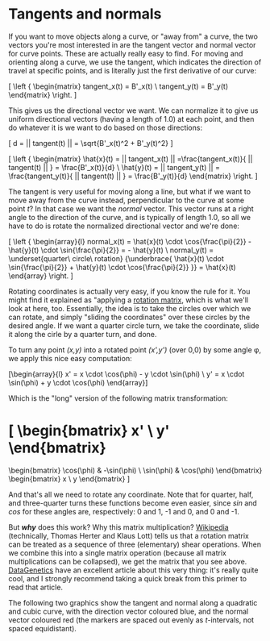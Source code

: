 # Tangents and normals

If you want to move objects along a curve, or "away from" a curve, the two vectors you're most interested in are the tangent vector and normal vector for curve points. These are actually really easy to find. For moving and orienting along a curve, we use the tangent, which indicates the direction of travel at specific points, and is literally just the first derivative of our curve:

\[
\left \{ \begin{matrix}
  tangent_x(t) = B'_x(t) \\
  tangent_y(t) = B'_y(t)
\end{matrix} \right.
\]

This gives us the directional vector we want. We can normalize it to give us uniform directional vectors (having a length of 1.0) at each point, and then do whatever it is we want to do based on those directions:

\[
  d = || tangent(t) || = \sqrt{B'_x(t)^2 + B'_y(t)^2}
\]

\[
\left \{ \begin{matrix}
  \hat{x}(t) = || tangent_x(t) ||
             =\frac{tangent_x(t)}{ || tangent(t) || }
             = \frac{B'_x(t)}{d} \\
  \hat{y}(t) = || tangent_y(t) ||
             = \frac{tangent_y(t)}{ || tangent(t) || }
             = \frac{B'_y(t)}{d}
\end{matrix} \right.
\]

The tangent is very useful for moving along a line, but what if we want to move away from the curve instead, perpendicular to the curve at some point <i>t</i>? In that case we want the *normal* vector. This vector runs at a right angle to the direction of the curve, and is typically of length 1.0, so all we have to do is rotate the normalized directional vector and we're done:

\[
\left \{ \begin{array}{l}
  normal_x(t) = \hat{x}(t) \cdot \cos{\frac{\pi}{2}} - \hat{y}(t) \cdot \sin{\frac{\pi}{2}} = - \hat{y}(t) \\
  normal_y(t) = \underset{quarter\ circle\ rotation} {\underbrace{ \hat{x}(t) \cdot \sin{\frac{\pi}{2}} + \hat{y}(t) \cdot \cos{\frac{\pi}{2}} }} = \hat{x}(t)
\end{array} \right.
\]

<div className="note">

Rotating coordinates is actually very easy, if you know the rule for it. You might find it explained as "applying a [rotation matrix](https://en.wikipedia.org/wiki/Rotation_matrix), which is what we'll look at here, too. Essentially, the idea is to take the circles over which we can rotate, and simply "sliding the coordinates" over these circles by the desired
angle. If we want a quarter circle turn, we take the coordinate, slide it along the cirle by a quarter turn, and done.

To turn any point <i>(x,y)</i> into a rotated point <i>(x',y')</i> (over 0,0) by some angle φ, we apply this nice easy computation:

\[\begin{array}{l}
  x' = x \cdot \cos(\phi) - y \cdot \sin(\phi) \\
  y' = x \cdot \sin(\phi) + y \cdot \cos(\phi)
\end{array}\]

Which is the "long" version of the following matrix transformation:

\[
  \begin{bmatrix}
    x' \\ y'
  \end{bmatrix}
  =
  \begin{bmatrix}
   \cos(\phi) & -\sin(\phi) \\
   \sin(\phi) & \cos(\phi)
  \end{bmatrix}
  \begin{bmatrix}
    x \\ y
  \end{bmatrix}
\]

And that's all we need to rotate any coordinate. Note that for quarter, half, and three-quarter turns these functions become even easier, since *sin* and *cos* for these angles are, respectively: 0 and 1, -1 and 0, and 0 and -1.

But ***why*** does this work? Why this matrix multiplication? [Wikipedia](http://en.wikipedia.org/wiki/Rotation_matrix#Decomposition_into_shears) (technically, Thomas Herter and Klaus Lott) tells us that a rotation matrix can be
treated as a sequence of three (elementary) shear operations. When we combine this into a single matrix operation (because all matrix multiplications can be collapsed), we get the matrix that you see above. [DataGenetics](http://datagenetics.com/blog/august32013/index.html) have an excellent article about this very thing: it's really quite cool, and I strongly recommend taking a quick break from this primer to read that article.

</div>

The following two graphics show the tangent and normal along a quadratic and cubic curve, with the direction vector coloured blue, and the normal vector coloured red (the markers are spaced out evenly as *t*-intervals, not spaced equidistant).

<div className="figure">
  <Graphic title="Quadratic Bézier tangents and normals" inline={true} setup={this.setupQuadratic} draw={this.draw}/>
  <Graphic title="Cubic Bézier tangents and normals" inline={true} setup={this.setupCubic} draw={this.draw}/>
</div>
